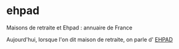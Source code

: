 # ehpad
Maisons de retraite et Ehpad : annuaire de France

Aujourd'hui, lorsque l'on dit maison de retraite, on parle d' <a href="https://www.retraiteplus.fr/ehpad">EHPAD</a>
